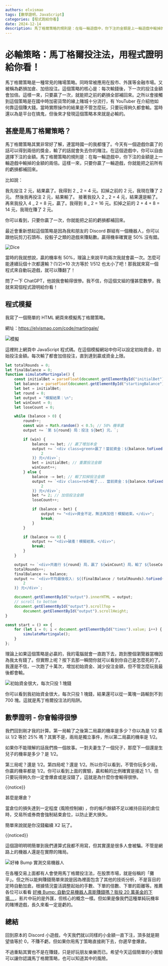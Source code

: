 ```yaml
---
authors: elvismao
tags: [數學證明，JavaScript]
categories: [程式跑給你看]
date: 2024-12-14
description: 馬丁格爾策略的規則是：在每一輪遊戲中，你下注的金額是上一輪遊戲中輸掉的金額的兩倍。用程式模擬和數學證明這個策略一定會虧錢，因為玩多局贏的機率不會提升，提升的只有你投入的資金。
---
```


# 必輸策略：馬丁格爾投注法，用程式證明給你看！

馬丁格爾策略是一種常見的賭場策略。同時常被應用在股市、外匯等金融市場。又被稱為虧損加倉、加倍投注。這個策略的核心是：每次輸錢後，下一次的投注金額會加倍。這樣一來，只要贏了一次，就能把之前的虧損全部補回來。之所以會接觸到這個策略是在國中時加密貨幣的線上賭城十分流行，有 YouTuber 在介紹他如何靠這個賺大錢。當時實際操作的結果是不管怎麼玩，只要玩得夠久都會輸。當時還以為是平台在搞鬼，但後來才發現這個策略本來就是必輸的。

## 甚麼是馬丁格爾策略？

馬丁格爾策略其實非常好了解，連當時國一的我都懂了。今天有一個遊戲你贏了的話可以得到兩倍的獎金，輸了的話就會失去你的賭注。在這個遊戲中，你可以自由選擇下注的金額。馬丁格爾策略的規則是：在每一輪遊戲中，你下注的金額是上一輪遊戲中輸掉的金額的兩倍。這樣一來，只要你贏了一輪遊戲，你就能把之前所有的虧損都補回來。

比如說：

我先投注 2 元，結果贏了。我得到 2 _ 2 = 4 元。扣掉之前的 2 元，我現在賺了 2 元。
然後我再投注 2 元，結果輸了。
接著我投入 2 _ 2 = 4 元，結果還是輸了。
再來我投入 4 _ 2 = 8 元，贏了。我得到 8 _ 2 = 16 元。扣掉之前的 2 + 4 + 8 = 14 元，我現在賺了 2 元。

你可以看到，只要你贏了一次，你就能把之前的虧損都補回來。

最近會重新想起這個策略是因為我和朋友的 Discord 群組有一個機器人，你可以跟他玩剪刀石頭布、投骰子之類的遊戲來賺點數。贏得機率確實是 50% 沒有錯。

![Dice](dice.webp)

當時的我就想說，贏的機率有 50%，理論上來說平均兩次我就會贏一次。怎麼可能連續玩個十次都還輸？(1/2)\*10 次方等於 1/512 也太小了吧！那我就來寫一個程式來自動玩遊戲，就可以賺翻了！

問了一下 ChatGPT，他說我會輸得很慘。我不信，你這個文組的懂甚麼數學，我就來寫個程式證明給你看！

## 程式模擬

我寫了一個簡單的 HTML 網頁來模擬馬丁格爾策略。

網址：<https://elvismao.com/code/martingale/>

![模擬](模擬.webp)

這裡附上網頁中 JavaScript 程式碼。在這個模擬網站中你可以設定初始資金，初始投注金額。每次輸了都會加倍投注，直到達到贏或資金上限。

```js
let totalRounds = 0;
let finalBalance = 0;
function simulateMartingale() {
    const initialBet = parseFloat(document.getElementById("initialBet").value);
    let balance = parseFloat(document.getElementById("startingBalance").value);
    let bet = initialBet;
    let round = 0;
    let output = "模擬結果：\n";
    let winCount = 0;
    let loseCount = 0;

    while (balance > 0) {
        round++;
        const win = Math.random() < 0.5; // 50% 機率贏
        output += `第 ${round} 局：投注 ${bet} 元，`;

        if (win) {
            balance += bet; // 贏了增加本金
            output += `<div class=green>贏了！當前資金：${balance.toFixed(
                2
            )} 元</div>`;
            bet = initialBet; // 重置投注金額
            winCount++;
        } else {
            balance -= bet; // 輸了扣掉投注金額
            output += `<div class=red>輸了... 當前資金：${balance.toFixed(
                2
            )} 元</div>`;
            bet *= 2; // 加倍投注金額
            loseCount++;

            if (balance < bet) {
                output += "<div>資金不足，無法再加倍！模擬結束。</div>";
                break;
            }
        }

        if (balance <= 0) {
            output += "<div>破產！模擬結束。</div>";
            break;
        }
    }

    output += `<div>共進行 ${round} 局，贏了 ${winCount} 局，輸了 ${loseCount} 局。</div>`;
    totalRounds++;
    finalBalance += balance;
    output += `<div>平均最後收入: ${(finalBalance / totalRounds).toFixed(
        2
    )} 元</div>`;

    document.getElementById("output").innerHTML = output;
    // scroll to bottom
    document.getElementById("output").scrollTop =
        document.getElementById("output").scrollHeight;
}

const start = () => {
    for (let i = 0; i < document.getElementById("times").value; i++) {
        simulateMartingale();
    }
};
```

理論上如果這個策略是必贏的，我的電腦就會一直跑下去，跑到整個瀏覽器當機因為我太有錢了。但實際上呢？按下去那一瞬間你就可以看到你自己是怎麼死的了。我還是不信，一次跑了十萬次，增加初始資金、減少投注金額，但不管怎麼玩我最後都會輸。

![初始資金很大，每次只投 1 塊錢](很多錢.webp)

你可以看到我初始資金很大，每次只投 1 塊錢，結果還可以從一萬塊一路輸到不到 700 塊。這就是馬丁格爾投注法的陷阱。

## 數學證明 - 你會輸得很慘

我們回到剛才我的計算。第一局輸了之後第二局贏的機率是多少？你以為是 1/2 乘以 1/2 等於 25% 嗎？其實不是，兩局是獨立事件，所以第二局贏的機率是 1/2。

如果你不能理解的話我們換一個故事。一對夫妻生了一個兒子，那麼下一個還是生兒子的機率是多少？是 1/2。

第三局呢？還是 1/2。第四局呢？還是 1/2。所以你可以看到，不管你玩多少局，你贏的機率都是 1/2。你可以看到上面的實驗，贏和輸的比例確實是接近 1:1，但只要玩得夠久你一定會爆倉或是沒錢了，這就是為什麼你會輸得很慘。

{{notice}}

甚麼是爆倉？

當倉位的損失達到一定程度 (風險控制線) ，你的帳戶餘額不足以維持目前的倉位時，交易所或券商會強制結束倉位，以防止更大損失。

簡單來說就是你沒錢繼續 X2 玩了。

{{noticed}}

這個證明明明簡單到我們連算式我都不用寫，但其實還是很多人會被騙。不管是網路上的機器人還是在實際的賭局。

![好棒 Bump 實測交易機器人](bump.webp)

在各種交易上面都有人會使用馬丁格爾投注法，在股票市場，就是俗稱的「攤平」。但之所以能夠賺錢簡單來說是因為裡面包含了其他的技術分析，不是盲目的定時自動加倉。根據情況靈活調整起始的手數、下單的倍數、下單的距離等。推薦各位可以看看 [好棒 Bump: 自動交易機器人真能賺錢嗎？我投 20 萬美金的下場….](https://www.youtube.com/watch?v=1IUgdjfdCtQ&t=914s)，影片中玩的是外匯，但核心的概念一樣。但如果是像我們這種單純玩機率的賭博遊戲，長久來看一定是虧的。

## 總結

回到原本的 Discord 小遊戲，今天我們就以同樣的小金額一直下注，頂多就是期望值等於 0，不賺不虧，但如果你用馬丁策略直接刷下去，你遲早會爆倉。

不過重點其實也不是在賺錢，只是好玩朋友樂樂而已。希望今天這個簡單的小實驗可以讓你認識馬丁格爾策略，也可以知道其中的風險。
